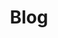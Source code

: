 ---
title: 'Blog'
metaDesc: 'Check out the most recent blog posts from Open Web Advocacy.'
layout: 'layouts/feed.njk'
---